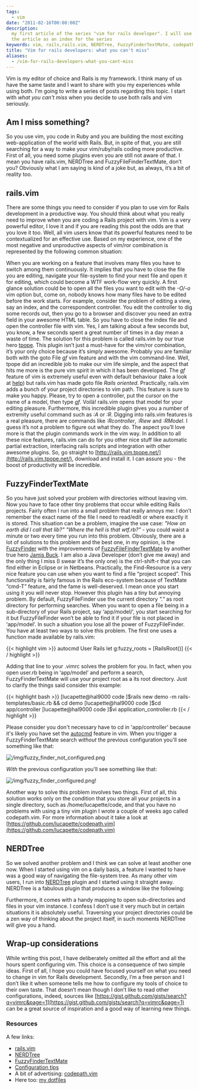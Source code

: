 ```yaml
---
tags:
  - vim
date: "2011-02-16T00:00:00Z"
description:
  my first article of the series "vim for rails developer". I will use
  the article as an index for the series
keywords: vim, rails,rails.vim, NERDTree, FuzzyFinderTextMate, codepath
title: "Vim for rails developers: what you can't miss"
aliases:
  - /vim-for-rails-developers-what-you-cant-miss
---
```


Vim is my editor of choice and Rails is my framework. I think many of us have
the same taste and I want to share with you my experiences while using both. I'm
going to write a series of posts regarding this topic. I start with _what you
can't miss_ when you decide to use both rails and vim seriously.

## Am I miss something?

So you use vim, you code in Ruby and you are building the most exciting
web-application of the world with Rails. But, in spite of that, you are still
searching for a way to make your vim/ruby/rails coding more productive. First of
all, you need some plugins even you are still not aware of that. I mean you have
rails.vim, NERDTree and FuzzyFileFinderTextMate, don’t you? Obviously what I am
saying is kind of a joke but, as always, it’s a bit of reality too.

## rails.vim

There are some things you need to consider if you plan to use vim for Rails
development in a productive way. You should think about what you really need to
improve when you are coding a Rails project with vim. Vim is a very powerful
editor, I love it and if you are reading this post the odds are that you love it
too. Well, all vim users know that its powerful features need to be
contextualized for an effective use. Based on my experience, one of the most
negative and unproductive aspects of vim/ror combination is represented by the
following common situation:

When you are working on a feature that involves many files you have to switch
among them continuously. It implies that you have to close the file you are
editing, navigate your file-system to find your next file and open it for
editing, which could become a WTF work-flow very quickly. A first glance
solution could be to open all the files you want to edit with the _-O/-o_ vim
option but, come on, nobody knows how many files have to be edited before the
work starts. For example, consider the problem of editing a view, say an index,
and the correspondent controller. You edit the controller to dig some records
out, then you go to a browser and discover you need an extra field in your
awesome HTML table. So you have to close the index file and open the controller
file with vim. Yes, I am talking about a few seconds but, you know, a few
seconds spent a great number of times in a day mean a waste of time. The
solution for this problem is called rails.vim by our true hero
[tpope](http://tpo.pe/). This plugin isn’t just a must-have for the vim/ror
combination, it’s your only choice because it’s simply awesome. Probably you are
familiar both with the goto File _gf_ vim feature and with the vim command-line.
Well, tpope did an incredible job to make our vim life simple, and the aspect
that hits me more is the pure vim spirit in which it has been developed. The
_gf_ feature of vim is extremely useful even with default behaviour (take a look
at [help](http://vimdoc.sourceforge.net/htmldoc/editing.html#gf)) but rails.vim
has made goto file _Rails oriented_. Practically, rails.vim adds a bunch of your
project directories to vim path. This feature is sure to make you happy. Please,
try to open a controller, put the cursor on the name of a model, then type _gf_.
Voilà! rails.vim opens that model for your editing pleasure. Furthermore, this
incredible plugin gives you a number of extremity useful command such as _:A_ or
_:R_. Digging into rails.vim features is a real pleasure, there are commands
like _:Rcontroller_, _:Riew_ and _:RModel_. I guess it’s not a problem to figure
out what they do. The aspect you’ll love more is that the plugin commands work
in the vim way. In addition to all these nice features, rails.vim can do for you
other nice stuff like automatic partial extraction, interfacing rails scripts
and integration with other awesome plugins. So, go straight to
[http://rails.vim.tpope.net/](http://rails.vim.tpope.net/), download and install
it. I can assure you - the boost of productivity will be incredible.

## FuzzyFinderTextMate

So you have just solved your problem with directories without leaving vim. Now
you have to face other tiny problems that occur while editing Rails projects.
Fairly often I run into a small problem that really annoys me: I don’t remember
the exact name of the file I need to read/edit or where exactly it is stored.
This situation can be a problem, imagine the use case: _"How on earth did I call
that lib?" "Where the hell is that *wtf.rb*?"_ - you could waist a minute or two
every time you run into this problem. Obviously, there are a lot of solutions to
this problem and the best one, in my opinion, is the
[FuzzyFinder](http://www.vim.org/scripts/script.php?script_id=1984) with the
improvements of
[FuzzyFileFinderTextMate](http://weblog.jamisbuck.org/2009/1/28/the-future-of-fuzzyfinder-textmate)
by another true hero [Jamis Buck](http://weblog.jamisbuck.org/). I am also a
Java Developer (don’t give me away) and the only thing I miss (I swear it’s the
only one) is the ctrl-shift-r that you can find either in Eclipse or in
Netbeans. Practically, the Find-Resource is a very nice feature you can use when
you want to find a file “project scoped”. This functionality is fairly famous in
the Rails eco-system because of TextMate “cmd-T” feature, and the fame is
well-deserved. I mean once you start using it you will never stop. However this
plugin has a tiny but annoying problem. By default, FuzzyFileFinder use the
current directory _*"."*_ as root directory for performing searches. When you
want to open a file being in a sub-directory of your Rails project, say
‘app/model/’, you start searching for it but FuzzyFileFinder won’t be able to
find it if your file is not placed in ‘app/model’. In such a situation you lose
all the power of FuzzyFileFinder. You have at least two ways to solve this
problem. The first one uses a function made available by rails.vim:

{{< highlight vim >}}
autocmd User Rails let g:fuzzy_roots = [RailsRoot()]
{{< / highlight >}}

Adding that line to your .vimrc solves the problem for you. In fact, when you
open user.rb being in ‘app/model’ and perform a search, FuzzyFinderTextMate will
use your project root as a its root directory. Just to clarify the things said
consider this example:

{{< highlight bash >}}
[lucapette@hal9000 code ]$rails new demo -m rails-templates/basic.rb && cd demo
[lucapette@hal9000 code ]$cd app/controller
[lucapette@hal9000 code ]$vi application_controller.rb
{{< / highlight >}}

Please consider you don't necessary have to cd in 'app/controller' because it's
likely you have set the
[autocmd](http://vimdoc.sourceforge.net/htmldoc/autocmd.html) feature in vim.
When you trigger a FuzzyFinderTextMate search _*without*_ the previous
configuration you'll see something like that:

![/img/fuzzy_finder_not_configured.png](/img/fuzzy_finder_not_configured.png)

_*With*_ the previous configuration you'll see something like that:

![/img/fuzzy_finder_configured.png!](/img/fuzzy_finder_configured.png)

Another way to solve this problem involves two things. First of all, this
solution works only on the condition that you store all your projects in a
single directory, such as /home/lucapette/code, and that you have no problems
with using a tiny vim plugin I wrote a couple of weeks ago called codepath.vim.
For more information about it take a look at
[https://github.com/lucapette/codepath.vim](https://github.com/lucapette/codepath.vim)

## NERDTree

So we solved another problem and I think we can solve at least another one now.
When I started using vim on a daily basis, a feature I wanted to have was a good
way of navigating the file-system tree. As many other vim users, I run into
[NERDTree](https://github.com/scrooloose/nerdtree) plugin and I started using it
straight away. NERDTree is a fabulous plugin that produces a window like the
following:

Furthermore, it comes with a handy mapping to open sub-directories and files in
your vim instance. I confess I don’t use it very much but in certain situations
it is absolutely useful. Traversing your project directories could be a zen way
of thinking about the project itself, in such moments NERDTree will give you a
hand.

## Wrap-up considerations

While writing this post, I have deliberately omitted all the effort and all the
hours spent configuring vim. This choice is a consequence of two simple ideas.
First of all, I hope you could have focused yourself on what you need to change
in vim for Rails development. Secondly, I’m a free person and I don’t like it
when someone tells me how to configure my tools of choice to their own taste.
That doesn’t mean though I don’t like to read other configurations, indeed,
sources like
[https://gist.github.com/gists/search?q=vimrc&page=1](https://gist.github.com/gists/search?q=vimrc&page=1)
can be a great source of inspiration and a good way of learning new things.

### Resources

A few links:

- [rails.vim](http://rails.vim.tpope.net/)
- [NERDTree](https://github.com/scrooloose/nerdtree)
- [FuzzyFinderTextMate](http://weblog.jamisbuck.org/2009/1/28/the-future-of-fuzzyfinder-textmate)
- [Configuration tips](http://codeulate.com/2010/02/installing-fuzzyfinder_textmate-textmates-cmdt-in-vim/)
- A bit of advertising: [codepath.vim](http://www.vim.org/scripts/script.php?script_id=3435)
- Here too: [my dotfiles](https://github.com/lucapette/dotfiles)

